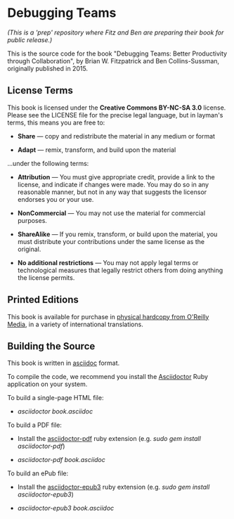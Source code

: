 # Debugging Teams

*(This is a 'prep' repository where Fitz and Ben are preparing their
book for public release.)*

This is the source code for the book "Debugging Teams: Better
Productivity through Collaboration", by Brian W. Fitzpatrick and Ben
Collins-Sussman, originally published in 2015.


## License Terms

This book is licensed under the **Creative Commons BY-NC-SA 3.0** license.
Please see the LICENSE file for the precise legal language, but in
layman's terms, this means you are free to:

  - **Share** — copy and redistribute the material in any medium or format

  - **Adapt** — remix, transform, and build upon the material

...under the following terms:

  - **Attribution** — You must give appropriate credit, provide a link
    to the license, and indicate if changes were made. You may do so
    in any reasonable manner, but not in any way that suggests the
    licensor endorses you or your use.

  - **NonCommercial** — You may not use the material for commercial
    purposes.

  - **ShareAlike** — If you remix, transform, or build upon the
    material, you must distribute your contributions under the same
    license as the original.

  - **No additional restrictions** — You may not apply legal terms or
    technological measures that legally restrict others from doing
    anything the license permits.


## Printed Editions

This book is available for purchase in [physical hardcopy from
O'Reilly
Media](https://www.oreilly.com/library/view/debugging-teams/9781491932049/),
in a variety of international translations.


## Building the Source

This book is written in [asciidoc](https://asciidoc.org/) format.

To compile the code, we recommend you install the
[Asciidoctor](https://asciidoctor.org/) Ruby application on your
system.

To build a single-page HTML file:

  - *asciidoctor book.asciidoc*

To build a PDF file:

  - Install the
    [asciidoctor-pdf](https://rubygems.org/gems/asciidoctor-pdf) ruby
    extension (e.g. *sudo gem install asciidoctor-pdf*)

  - *asciidoctor-pdf book.asciidoc*

To build an ePub file:

  - Install the
    [asciidoctor-epub3](https://rubygems.org/gems/asciidoctor-epub3) ruby
    extension (e.g. *sudo gem install asciidoctor-epub3*)

  - *asciidoctor-epub3 book.asciidoc*

